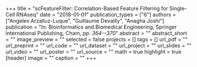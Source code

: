 +++
title = "scFeatureFilter: Correlation-Based Feature Filtering for Single-Cell RNAseq"
date = "2018-01-01"
publication_types = ["6"]
authors = ["Angeles Arzalluz-Luque", "Guillaume Devailly", "Anagha Joshi"]
publication = "In: Bioinformatics and Biomedical Engineering, Springer International Publishing, Cham, _pp. 364--370_"
abstract = ""
abstract_short = ""
image_preview = ""
selected = false
projects = []
tags = []
url_pdf = ""
url_preprint = ""
url_code = ""
url_dataset = ""
url_project = ""
url_slides = ""
url_video = ""
url_poster = ""
url_source = ""
math = true
highlight = true
[header]
image = ""
caption = ""
+++

